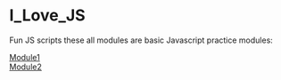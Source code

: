# I_Love_JS
Fun JS scripts these all modules are basic Javascript practice modules:

[Module1](https://github.com/IHackPy/I_Love_JS/tree/master/Modules/Module1)  
[Module2](https://github.com/IHackPy/I_Love_JS/tree/master/Modules/Module2)

